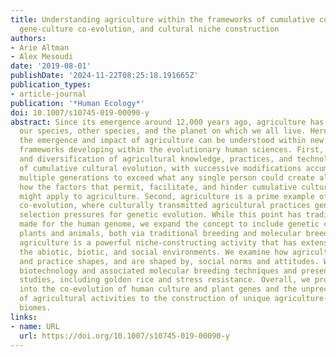 ```yaml
---
title: Understanding agriculture within the frameworks of cumulative cultural evolution,
  gene-culture co-evolution, and cultural niche construction
authors:
- Arie Altman
- Alex Mesoudi
date: '2019-08-01'
publishDate: '2024-11-22T08:25:18.191665Z'
publication_types:
- article-journal
publication: '*Human Ecology*'
doi: 10.1007/s10745-019-00090-y
abstract: Since its emergence around 12,000 years ago, agriculture has transformed
  our species, other species, and the planet on which we all live. Here we argue that
  the emergence and impact of agriculture can be understood within new theoretical
  frameworks developing within the evolutionary human sciences. First, the improvement
  and diversification of agricultural knowledge, practices, and technology is a case
  of cumulative cultural evolution, with successive modifications accumulated over
  multiple generations to exceed what any single person could create alone. We discuss
  how the factors that permit, facilitate, and hinder cumulative cultural evolution
  might apply to agriculture. Second, agriculture is a prime example of gene-culture
  co-evolution, where culturally transmitted agricultural practices generate novel
  selection pressures for genetic evolution. While this point has traditionally been
  made for the human genome, we expand the concept to include genetic changes in domesticated
  plants and animals, both via traditional breeding and molecular breeding. Third,
  agriculture is a powerful niche-constructing activity that has extensively transformed
  the abiotic, biotic, and social environments. We examine how agricultural knowledge
  and practice shapes, and are shaped by, social norms and attitudes. We discuss recent
  biotechnology and associated molecular breeding techniques and present several case
  studies, including golden rice and stress resistance. Overall, we propose new insights
  into the co-evolution of human culture and plant genes and the unprecedented contribution
  of agricultural activities to the construction of unique agriculture-driven anthropogenic
  biomes.
links:
- name: URL
  url: https://doi.org/10.1007/s10745-019-00090-y
---
```

